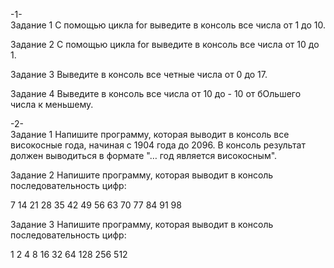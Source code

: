 -1- <br>
Задание 1
С помощью цикла for выведите в консоль все числа от 1 до 10.

Задание 2
С помощью цикла for выведите в консоль все числа от 10 до 1.

Задание 3
Выведите в консоль все четные числа от 0 до 17.

Задание 4
Выведите в консоль все числа от 10 до - 10 от бОльшего числа к меньшему.

-2- <br>
Задание 1
Напишите программу, которая выводит в консоль все високосные года, начиная с 1904 года до 2096. В консоль результат должен выводиться в формате "… год является високосным".

Задание 2
Напишите программу, которая выводит в консоль последовательность цифр:

7 14 21 28 35 42 49 56 63 70 77 84 91 98

Задание 3
Напишите программу, которая выводит в консоль последовательность цифр:

1 2 4 8 16 32 64 128 256 512